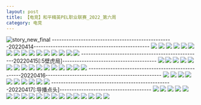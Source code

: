 ```yaml
---
layout: post
title: 【电竞】和平精英PEL职业联赛_2022_第六周
category: 电竞
---
```

![story_new_final](http://rzda7rj3c.hd-bkt.clouddn.com/img/story_new_final_0322.png)
--------------------------------------------------20220414------------------------------------------------
![](http://rzda7rj3c.hd-bkt.clouddn.com/img/pel-220414-1.png)
![](http://rzda7rj3c.hd-bkt.clouddn.com/img/pel-220414-2.png)
![](http://rzda7rj3c.hd-bkt.clouddn.com/img/pel-220414-3.png)
![](http://rzda7rj3c.hd-bkt.clouddn.com/img/pel-220414-4.png)
![](http://rzda7rj3c.hd-bkt.clouddn.com/img/pel-220414-5.png)
![](http://rzda7rj3c.hd-bkt.clouddn.com/img/pel-220414-6.png)
![](http://rzda7rj3c.hd-bkt.clouddn.com/img/pel-220414-7.png)
![](http://rzda7rj3c.hd-bkt.clouddn.com/img/pel-220414-8.png)
![](http://rzda7rj3c.hd-bkt.clouddn.com/img/pel-220414-9.png)
![](http://rzda7rj3c.hd-bkt.clouddn.com/img/pel-220414-10.png)
![](http://rzda7rj3c.hd-bkt.clouddn.com/img/pel-220414-11.png)
![](http://rzda7rj3c.hd-bkt.clouddn.com/img/pel-220414-12.png)
![](http://rzda7rj3c.hd-bkt.clouddn.com/img/pel-220414-13.png)
![](http://rzda7rj3c.hd-bkt.clouddn.com/img/pel-220414-14.png)
![](http://rzda7rj3c.hd-bkt.clouddn.com/img/pel-220414-15.png)
![](http://rzda7rj3c.hd-bkt.clouddn.com/img/pel-220414-16.png)
--------------------------------------------------20220415[:5壁虎局]---------------------------------------
![](http://rzda7rj3c.hd-bkt.clouddn.com/img/pel-220415-1.png)
![](http://rzda7rj3c.hd-bkt.clouddn.com/img/pel-220415-2.png)
![](http://rzda7rj3c.hd-bkt.clouddn.com/img/pel-220415-3.png)
![](http://rzda7rj3c.hd-bkt.clouddn.com/img/pel-220415-4.png)
![](http://rzda7rj3c.hd-bkt.clouddn.com/img/pel-220415-5.png)
![](http://rzda7rj3c.hd-bkt.clouddn.com/img/pel-220415-6.png)
![](http://rzda7rj3c.hd-bkt.clouddn.com/img/pel-220415-7.png)
![](http://rzda7rj3c.hd-bkt.clouddn.com/img/pel-220415-8.png)
![](http://rzda7rj3c.hd-bkt.clouddn.com/img/pel-220415-9.png)
![](http://rzda7rj3c.hd-bkt.clouddn.com/img/pel-220415-10.png)
![](http://rzda7rj3c.hd-bkt.clouddn.com/img/pel-220415-11.png)
![](http://rzda7rj3c.hd-bkt.clouddn.com/img/pel-220415-12.png)
![](http://rzda7rj3c.hd-bkt.clouddn.com/img/pel-220415-16.jpg)
![](http://rzda7rj3c.hd-bkt.clouddn.com/img/pel-220415-13.png)
![](http://rzda7rj3c.hd-bkt.clouddn.com/img/pel-220415-14.png)
![](http://rzda7rj3c.hd-bkt.clouddn.com/img/pel-220415-15.png)
--------------------------------------------------20220416------------------------------------------------
![](http://rzda7rj3c.hd-bkt.clouddn.com/img/pel-220416-1.png)
![](http://rzda7rj3c.hd-bkt.clouddn.com/img/pel-220416-2.png)
![](http://rzda7rj3c.hd-bkt.clouddn.com/img/pel-220416-3.png)
![](http://rzda7rj3c.hd-bkt.clouddn.com/img/pel-220416-4.png)
![](http://rzda7rj3c.hd-bkt.clouddn.com/img/pel-220416-5.png)
![](http://rzda7rj3c.hd-bkt.clouddn.com/img/pel-220416-6.png)
![](http://rzda7rj3c.hd-bkt.clouddn.com/img/pel-220416-7.png)
![](http://rzda7rj3c.hd-bkt.clouddn.com/img/pel-220416-8.png)
![](http://rzda7rj3c.hd-bkt.clouddn.com/img/pel-220416-9.png)
![](http://rzda7rj3c.hd-bkt.clouddn.com/img/pel-220416-10.png)
--------------------------------------------------20220417[:导播点头]--------------------------------------
![](http://rzda7rj3c.hd-bkt.clouddn.com/img/pel-220417-1.png)
![](http://rzda7rj3c.hd-bkt.clouddn.com/img/pel-220417-2.png)
![](http://rzda7rj3c.hd-bkt.clouddn.com/img/pel-220417-3.png)
![](http://rzda7rj3c.hd-bkt.clouddn.com/img/pel-220417-4.png)
![](http://rzda7rj3c.hd-bkt.clouddn.com/img/pel-220417-5.png)
![](http://rzda7rj3c.hd-bkt.clouddn.com/img/pel-220417-6.png)
![](http://rzda7rj3c.hd-bkt.clouddn.com/img/pel-220417-7.png)
![](http://rzda7rj3c.hd-bkt.clouddn.com/img/pel-220417-8.png)
![](http://rzda7rj3c.hd-bkt.clouddn.com/img/pel-220417-9.png)
![](http://rzda7rj3c.hd-bkt.clouddn.com/img/pel-220417-10.png)
![](http://rzda7rj3c.hd-bkt.clouddn.com/img/pel-220417-11.png)
![](http://rzda7rj3c.hd-bkt.clouddn.com/img/pel-220417-12.png)
![](http://rzda7rj3c.hd-bkt.clouddn.com/img/pel-220417-16.jpg)
![](http://rzda7rj3c.hd-bkt.clouddn.com/img/pel-220417-13.png)
![](http://rzda7rj3c.hd-bkt.clouddn.com/img/pel-220417-14.png)
![](http://rzda7rj3c.hd-bkt.clouddn.com/img/pel-220417-15.png)
![](http://rzda7rj3c.hd-bkt.clouddn.com/img/pel-220417-16.png)
![](http://rzda7rj3c.hd-bkt.clouddn.com/img/pel-220417-17.png)
![](http://rzda7rj3c.hd-bkt.clouddn.com/img/pel-220417-18.png)

  




